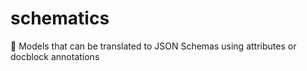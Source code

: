 # schematics

📏 Models that can be translated to JSON Schemas using attributes or docblock annotations
